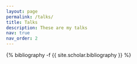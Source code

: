 ```yaml
---
layout: page
permalink: /talks/
title: Talks
description: These are my talks
nav: true
nav_order: 2
---
```


<!-- _pages/talks.md -->
<div class="publications">

{% bibliography -f {{ site.scholar.bibliography }} %}

</div>


